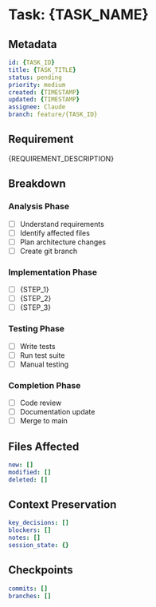 # Task: {TASK_NAME}

## Metadata
```yaml
id: {TASK_ID}
title: {TASK_TITLE}
status: pending
priority: medium
created: {TIMESTAMP}
updated: {TIMESTAMP}
assignee: Claude
branch: feature/{TASK_ID}
```

## Requirement
{REQUIREMENT_DESCRIPTION}

## Breakdown
### Analysis Phase
- [ ] Understand requirements
- [ ] Identify affected files
- [ ] Plan architecture changes
- [ ] Create git branch

### Implementation Phase
- [ ] {STEP_1}
- [ ] {STEP_2}
- [ ] {STEP_3}

### Testing Phase
- [ ] Write tests
- [ ] Run test suite
- [ ] Manual testing

### Completion Phase
- [ ] Code review
- [ ] Documentation update
- [ ] Merge to main

## Files Affected
```yaml
new: []
modified: []
deleted: []
```

## Context Preservation
```yaml
key_decisions: []
blockers: []
notes: []
session_state: {}
```

## Checkpoints
```yaml
commits: []
branches: []
```
